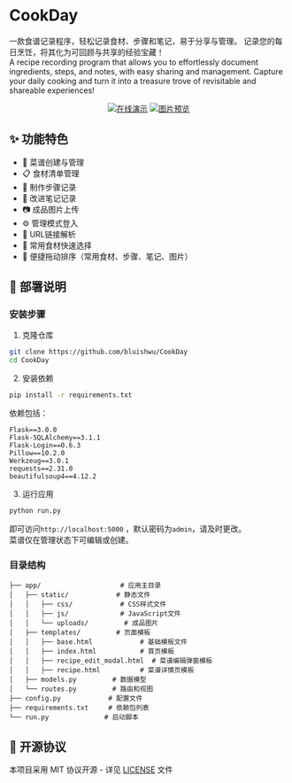 # CookDay

一款食谱记录程序，轻松记录食材、步骤和笔记，易于分享与管理。
记录您的每日烹饪，将其化为可回顾与共享的经验宝藏！  
A recipe recording program that allows you to effortlessly document ingredients, steps, and notes, with easy sharing and management. Capture your daily cooking and turn it into a treasure trove of revisitable and shareable experiences!
<p dir="auto" align="center">
    <a href="https://cookday.bluish.net" rel="nofollow"><img src="https://img.shields.io/badge/CookDay-在线演示-green?logo=internet-explorer&logoColor=white" alt="在线演示" style="max-width: 100%;"></a>
    <a href="preview.png"><img src="https://img.shields.io/badge/CookDay-图片预览-blue?logo=image&logoColor=white" alt="图片预览" style="max-width: 100%;"></a>
</p>

## ✨ 功能特色

* 📖 菜谱创建与管理
* 📋 食材清单管理
* 📝 制作步骤记录
* 📒 改进笔记记录
* 📷 成品图片上传
* ⚙️ 管理模式登入
* 🔗 URL链接解析
* 🔎 常用食材快速选择
* 🔀 便捷拖动排序（常用食材、步骤、笔记、图片）

## 🚀 部署说明
### 安装步骤

1. 克隆仓库
```bash
git clone https://github.com/bluishwu/CookDay
cd CookDay
```

2. 安装依赖
```bash
pip install -r requirements.txt
```
依赖包括：
```
Flask==3.0.0
Flask-SQLAlchemy==3.1.1
Flask-Login==0.6.3
Pillow==10.2.0
Werkzeug==3.0.1
requests==2.31.0
beautifulsoup4==4.12.2 
```

3. 运行应用
```bash
python run.py
```
即可访问`http://localhost:5000` ，默认密码为`admin`，请及时更改。  
菜谱仅在管理状态下可编辑或创建。

### 目录结构
```
├── app/                    # 应用主目录
│   ├── static/            # 静态文件
│   │   ├── css/            # CSS样式文件
│   │   ├── js/             # JavaScript文件
│   │   └── uploads/         # 成品图片
│   ├── templates/         # 页面模板
│   │   ├── base.html            # 基础模板文件
│   │   ├── index.html           # 首页模板
│   │   ├── recipe_edit_modal.html  # 菜谱编辑弹窗模板
│   │   ├── recipe.html          # 菜谱详情页模板
│   ├── models.py         # 数据模型
│   └── routes.py         # 路由和视图
├── config.py            # 配置文件
├── requirements.txt     # 依赖包列表
└── run.py              # 启动脚本
```

## 📄 开源协议

本项目采用 MIT 协议开源 - 详见 [LICENSE](LICENSE) 文件 
